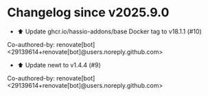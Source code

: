 # Changelog since v2025.9.0
- ⬆️ Update ghcr.io/hassio-addons/base Docker tag to v18.1.1 (#10)

Co-authored-by: renovate[bot] <29139614+renovate[bot]@users.noreply.github.com> 
- ⬆️ Update newt to v1.4.4 (#9)

Co-authored-by: renovate[bot] <29139614+renovate[bot]@users.noreply.github.com> 
